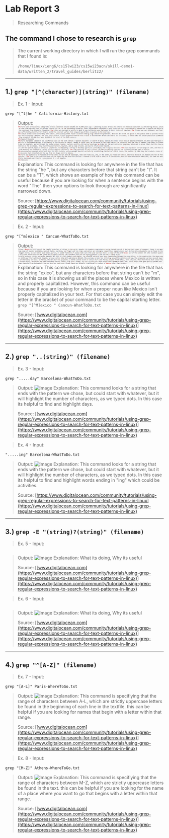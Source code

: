 # Lab Report 3
> Researching Commands

## The command I chose to research is `grep`
> The current working directory in which I will run the grep commands that I found is:
>
>   `/home/linux/ieng6/cs15lwi23/cs15wi23acn/skill-demo1-data/written_2/travel_guides/berlitz2/`
---
## 1.) `grep "[^(character)](string)" (filename)`
> Ex. 1 - Input:
```
grep "[^t]he " California-History.txt
```
> Output: 
![Image](L3-P1.png)
> Explanation: This command is looking for anywhere in the file that has the string "he ", but any characters before that string can't be "t". It can be a "T", which shows an example of how this command can be useful because if you are looking for when a sentence begins with the word "The" then your options to look through are significantly narrowed down.
> 
> Source: [https://www.digitalocean.com/community/tutorials/using-grep-regular-expressions-to-search-for-text-patterns-in-linux](https://www.digitalocean.com/community/tutorials/using-grep-regular-expressions-to-search-for-text-patterns-in-linux)

> Ex. 2 - Input:
```
grep "[^m]exico " Cancun-WhatToDo.txt
```
> Output: 
![Image](L3-P2.png)
> Explanation: This command is looking for anywhere in the file that has the string "exico", but any characters before that string can't be "m", so in this case it is showing us all the places where Mexico is written and properly capitalized. However, this command can be useful because if you are looking for when a proper noun like Mexico isn't properly capitalized in your text. For that case you can simply edit the letter in the bracket of your command to be the capital starting letter. `grep "[^M]exico " Cancun-WhatToDo.txt`
> 
> Source: [[www.digitalocean.com](https://www.digitalocean.com/community/tutorials/using-grep-regular-expressions-to-search-for-text-patterns-in-linux)](https://www.digitalocean.com/community/tutorials/using-grep-regular-expressions-to-search-for-text-patterns-in-linux)
---
## 2.) `grep "..(string)" (filename)`
> Ex. 3 - Input:
```
grep ".....day" Barcelona-WhatToDo.txt
```
> Output: 
![Image](L3-3.png)
> Explanation: This command looks for a string that ends with the pattern we chose, but could start with whatever, but it will highlight the number of characters, as we typed dots. In this case its helpful to find and highlight days.
> 
> Source: [[www.digitalocean.com](https://www.digitalocean.com/community/tutorials/using-grep-regular-expressions-to-search-for-text-patterns-in-linux)](https://www.digitalocean.com/community/tutorials/using-grep-regular-expressions-to-search-for-text-patterns-in-linux)

> Ex. 4  - Input:
```
".....ing" Barcelona-WhatToDo.txt
```
> Output: 
![Image](L3-4.png)
> Explanation: This command looks for a string that ends with the pattern we chose, but could start with whatever, but it will highlight the number of characters, as we typed dots. In this case its helpful to find and highlight words ending in "ing" which could be activities.
> 
> Source: [https://www.digitalocean.com/community/tutorials/using-grep-regular-expressions-to-search-for-text-patterns-in-linux](https://www.digitalocean.com/community/tutorials/using-grep-regular-expressions-to-search-for-text-patterns-in-linux)

---
## 3.) `grep -E "(string)?(string)" (filename)`
> Ex. 5 - Input:
```
```
> Output: 
![Image](L3-5.png)
> Explanation: What its doing, Why its useful
> 
> Source: [[www.digitalocean.com](https://www.digitalocean.com/community/tutorials/using-grep-regular-expressions-to-search-for-text-patterns-in-linux)](https://www.digitalocean.com/community/tutorials/using-grep-regular-expressions-to-search-for-text-patterns-in-linux)

> Ex. 6 - Input:
```
```
> Output: 
![Image](L3-6.png)
> Explanation: What its doing, Why its useful
> 
> Source: [[www.digitalocean.com](https://www.digitalocean.com/community/tutorials/using-grep-regular-expressions-to-search-for-text-patterns-in-linux)](https://www.digitalocean.com/community/tutorials/using-grep-regular-expressions-to-search-for-text-patterns-in-linux)

---
## 4.) `grep "^[A-Z]" (filename) `
> Ex. 7 - Input:
```
grep "[A-L]" Paris-WhereToGo.txt
```
> Output: 
![Image](L3-7.png)
> Explanation: This command is specifiying that the range of characters between A-L, which are strictly uppercase letters be found in the beginning of each line in the textfile. this can be helpful if you are looking for names that begin with a letter within that range.
> 
> Source: [[www.digitalocean.com](https://www.digitalocean.com/community/tutorials/using-grep-regular-expressions-to-search-for-text-patterns-in-linux)](https://www.digitalocean.com/community/tutorials/using-grep-regular-expressions-to-search-for-text-patterns-in-linux)


> Ex. 8 - Input:
```
grep "[M-Z]" Athens-WhereToGo.txt
```
> Output: 
![Image](L3-8.png)
> Explanation: This command is specifiying that the range of characters between M-Z, which are strictly uppercase letters be found in the text. this can be helpful if you are looking for the name of a place where you want to go that begins with a letter within that range.
> 
> Source: [[www.digitalocean.com](https://www.digitalocean.com/community/tutorials/using-grep-regular-expressions-to-search-for-text-patterns-in-linux)](https://www.digitalocean.com/community/tutorials/using-grep-regular-expressions-to-search-for-text-patterns-in-linux)
